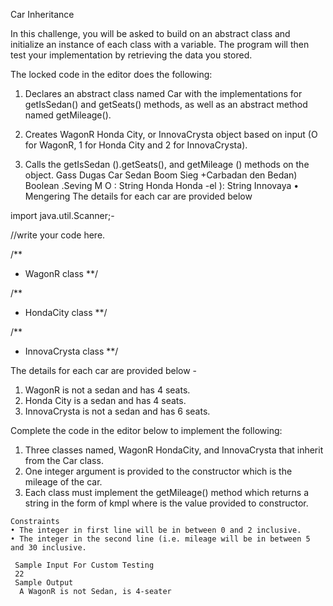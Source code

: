 Car Inheritance 

In this challenge, you will be asked to build on an abstract class and initialize an instance of each class with a variable. The program will then test your implementation by retrieving the data you stored. 

The locked code in the editor does the following: 

 1. Declares an abstract class named Car with the implementations for getIsSedan() and getSeats() methods, as well as an abstract method named getMileage(). 

 2. Creates WagonR Honda City, or InnovaCrysta object based on input (O for WagonR, 1 for Honda City and 2 for InnovaCrysta). 

 3. Calls the getIsSedan ().getSeats(), and getMileage () methods on the object. Gass Dugas Car Sedan Boom Sieg +Carbadan den Bedan) Boolean .Seving M O : String Honda Honda -el ): String Innovaya • Mengering The details for each car are provided below 

 import java.util.Scanner;-

 //write your code here.

/**
*   WagonR class
**/

/**
*   HondaCity class
**/

/**
*   InnovaCrysta class
**/

 The details for each car are provided below -

  1. WagonR is not a sedan and has 4 seats. 
  2. Honda City is a sedan and has 4 seats. 
  3. InnovaCrysta is not a sedan and has 6 seats. 

  Complete the code in the editor below to implement the following: 

  1. Three classes named, WagonR HondaCity, and InnovaCrysta that inherit from the Car class. 
  2. One integer argument is provided to the constructor which is the mileage of the car. 
  3. Each class must implement the getMileage() method which returns a string in the form of <mileage> kmpl where <mileage> is the value provided to constructor. 

  	Constraints 
  	• The integer in first line will be in between 0 and 2 inclusive. 
  	• The integer in the second line (i.e. mileage will be in between 5 and 30 inclusive. 

  	 Sample Input For Custom Testing 
  	 22 
  	 Sample Output
  	  A WagonR is not Sedan, is 4-seater


